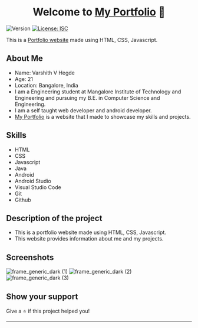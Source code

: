 <h1 align="center">Welcome to <a href="https://Varshithvhegde.github.io">My Portfolio</a> 👋</h1>
<p>
  <img alt="Version" src="https://img.shields.io/badge/version-1.0.0-blue.svg?cacheSeconds=2592000" />
  <a href="#" target="_blank">
    <img alt="License: ISC" src="https://img.shields.io/badge/License-ISC-yellow.svg" />
  </a>
</p>

This is a [Portfolio website](https://Varshithvhegde.github.io) made using HTML, CSS, Javascript.


## About Me

- Name: Varshith V Hegde
- Age: 21
- Location: Bangalore, India
- I am a Engineering student at Mangalore Institute of Technology and Engineering and pursuing my B.E. in Computer Science and Engineering.
- I am a self taught web developer and android developer. 
- [My Portfolio](https://Varshithvhegde.github.io) is a website that I made to showcase my skills and projects.


## Skills
- HTML
-  CSS
- Javascript
- Java
- Android
- Android Studio
- Visual Studio Code
- Git
- Github


## Description of the project

- This is a portfolio website made using HTML, CSS, Javascript.
- This website provides information about me and my projects.



## Screenshots

![frame_generic_dark (1)](https://user-images.githubusercontent.com/80502833/186155558-28897e13-8e52-4741-8a8b-1b28b168e1af.png)
![frame_generic_dark (2)](https://user-images.githubusercontent.com/80502833/186155372-99a3b52a-119e-4a03-939f-0ddc85d28966.png)
![frame_generic_dark (3)](https://user-images.githubusercontent.com/80502833/186155382-8e45f116-d4cd-44a8-9d07-c6d4271932aa.png)

## Show your support

Give a ⭐️ if this project helped you!

***

 

